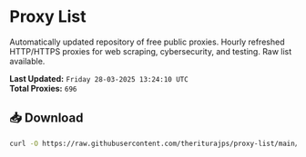 # Proxy List

Automatically updated repository of free public proxies. Hourly refreshed HTTP/HTTPS proxies for web scraping, cybersecurity, and testing. Raw list available.

**Last Updated:** `Friday 28-03-2025 13:24:10 UTC`  
**Total Proxies:** `696`

## 📥 Download
```bash
curl -O https://raw.githubusercontent.com/theriturajps/proxy-list/main/proxies.txt
